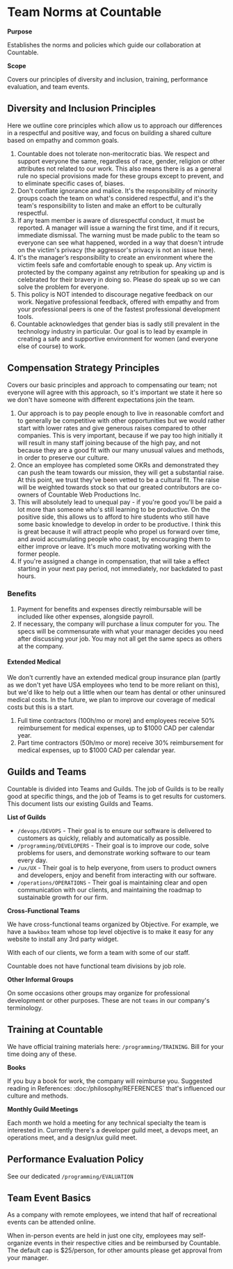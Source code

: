# Team Norms at Countable

**Purpose**

Establishes the norms and policies which guide our collaboration at
Countable.

**Scope**

Covers our principles of diversity and inclusion, training, performance
evaluation, and team events.

## Diversity and Inclusion Principles

Here we outline core principles which allow us to approach our
differences in a respectful and positive way, and focus on building a
shared culture based on empathy and common goals.

1.  Countable does not tolerate non-meritocratic bias. We respect and
    support everyone the same, regardless of race, gender, religion or
    other attributes not related to our work. This also means there is
    as a general rule no special provisions made for these groups except
    to prevent, and to eliminate specific cases of, biases.
2.  Don't conflate ignorance and malice. It's the responsibility of
    minority groups coach the team on what's considered respectful, and
    it's the team's responsibility to listen and make an effort to be
    culturally respectful.
3.  If any team member is aware of disrespectful conduct, it must be
    reported. A manager will issue a warning the first time, and if it
    recurs, immediate dismissal. The warning must be made public to the
    team so everyone can see what happened, worded in a way that doesn't
    intrude on the victim's privacy (the aggressor's privacy is not an
    issue here).
4.  It's the manager’s responsibility to create an environment where the
    victim feels safe and comfortable enough to speak up. Any victim is
    protected by the company against any retribution for speaking up and
    is celebrated for their bravery in doing so. Please do speak up so
    we can solve the problem for everyone.
5.  This policy is NOT intended to discourage negative feedback on our
    work. Negative professional feedback, offered with empathy and from
    your professional peers is one of the fastest professional
    development tools.
6.  Countable acknowledges that gender bias is sadly still prevalent in
    the technology industry in particular. Our goal is to lead by
    example in creating a safe and supportive environment for women (and
    everyone else of course) to work.

## Compensation Strategy Principles

Covers our basic principles and approach to compensating our team; not
everyone will agree with this approach, so it's important we state it
here so we don't have someone with different expectations join the team.

1.  Our approach is to pay people enough to live in reasonable comfort
    and to generally be competitive with other opportunities but we
    would rather start with lower rates and give generous raises
    compared to other companies. This is very important, because if we
    pay too high initially it will result in many staff joining because
    of the high pay, and not because they are a good fit with our many
    unusual values and methods, in order to preserve our culture.
2.  Once an employee has completed some OKRs and demonstrated they can
    push the team towards our mission, they will get a substantial
    raise. At this point, we trust they've been vetted to be a cultural
    fit. The raise will be weighted towards stock so that our greated
    contributors are co-owners of Countable Web Productions Inc.
3.  This will absolutely lead to unequal pay - if you're good you'll be
    paid a lot more than someone who's still learning to be productive.
    On the positive side, this allows us to afford to hire students who
    still have some basic knowledge to develop in order to be
    productive. I think this is great because it will attract people who
    propel us forward over time, and avoid accumulating people who
    coast, by encouraging them to either improve or leave. It's much
    more motivating working with the former people.
4.  If you're assigned a change in compensation, that will take a effect
    starting in your next pay period, not immediately, nor backdated to
    past hours.

### Benefits

1.  Payment for benefits and expenses directly reimbursable will be
    included like other expenses, alongside payroll.
2.  If necessary, the company will purchase a linux computer for you.
    The specs will be commensurate with what your manager decides you
    need after discussing your job. You may not all get the same specs
    as others at the company.

#### Extended Medical

We don't currently have an extended medical group insurance plan (partly
as we don't yet have USA employees who tend to be more reliant on this),
but we'd like to help out a little when our team has dental or other
uninsured medical costs. In the future, we plan to improve our coverage
of medical costs but this is a start.

1.  Full time contractors (100h/mo or more) and employees receive 50%
    reimbursement for medical expenses, up to $1000 CAD per calendar
    year.
2.  Part time contractors (50h/mo or more) receive 30% reimbursement for
    medical expenses, up to $1000 CAD per calendar year.

## Guilds and Teams

Countable is divided into Teams and Guilds. The job of Guilds is to be
really good at specific things, and the job of Teams is to get results
for customers. This document lists our existing Guilds and Teams.

**List of Guilds**

  - `/devops/DEVOPS` - Their goal is to ensure our software is delivered
    to customers as quickly, reliably and automatically as possible.
  - `/programming/DEVELOPERS` - Their goal is to improve our code, solve
    problems for users, and demonstrate working software to our team
    every day.
  - `/ux/UX` - Their goal is to help everyone, from users to product
    owners and developers, enjoy and benefit from interacting with our
    software.
  - `/operations/OPERATIONS` - Their goal is maintaining clear and open
    communication with our clients, and maintaining the roadmap to
    sustainable growth for our firm.

**Cross-Functional Teams**

We have cross-functional teams organized by Objective. For example, we
have a `bawkbox` team whose top level objective is to make it easy for
any website to install any 3rd party widget.

With each of our clients, we form a team with some of our staff.

Countable does not have functional team divisions by job role.

**Other Informal Groups**

On some occasions other groups may organize for professional development
or other purposes. These are not `teams` in our company's terminology.

## Training at Countable

We have official training materials here: `/programming/TRAINING`. Bill
for your time doing any of these.

**Books**

If you buy a book for work, the company will reimburse you.
<span class="title-ref">Suggested reading in References:
:doc:</span>/philosophy/REFERENCES\` that's influenced our culture and
methods.

**Monthly Guild Meetings**

Each month we hold a meeting for any technical specialty the team is
interested in. Currently there's a developer guild meet, a devops meet,
an operations meet, and a design/ux guild meet.

## Performance Evaluation Policy

See our dedicated `/programming/EVALUATION`

## Team Event Basics

As a company with remote employees, we intend that half of recreational
events can be attended online.

When in-person events are held in just one city, employees may
self-organize events in their respective cities and be reimbursed by
Countable. The default cap is $25/person, for other amounts please get
approval from your manager.
